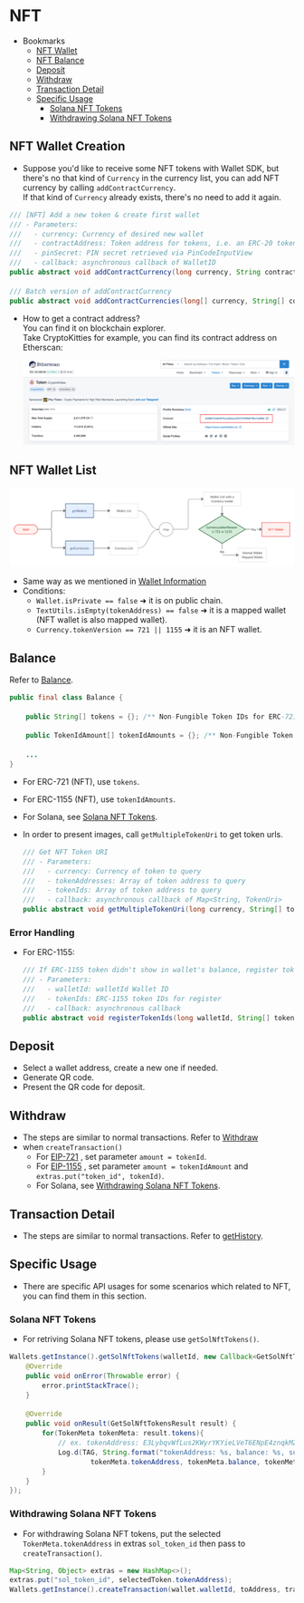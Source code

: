 # NFT

- Bookmarks
  - [NFT Wallet](#nft-wallet-creation)
  - [NFT Balance](#balance)
  - [Deposit](#deposit)
  - [Withdraw](#withdraw)
  - [Transaction Detail](#transaction-detail)
  - [Specific Usage](#specific-usage)
    - [Solana NFT Tokens](#solana-nft-tokens)
    - [Withdrawing Solana NFT Tokens](#withdrawing-solana-nft-tokens)

## NFT Wallet Creation

- Suppose you'd like to receive some NFT tokens with Wallet SDK, but there's no that kind of `Currency` in the currency list, you can add NFT currency by calling `addContractCurrency`.  
If that kind of `Currency` already exists, there's no need to add it again.

```java
/// [NFT] Add a new token & create first wallet
/// - Parameters:
///   - currency: Currency of desired new wallet
///   - contractAddress: Token address for tokens, i.e. an ERC-20 token wallet maps to an Ethereum wallet
///   - pinSecret: PIN secret retrieved via PinCodeInputView
///   - callback: asynchronous callback of WalletID
public abstract void addContractCurrency(long currency, String contractAddress, PinSecret pinSecret, Callback<AddContractCurrenciesResult> callback);

/// Batch version of addContractCurrency
public abstract void addContractCurrencies(long[] currency, String[] contractAddresses, PinSecret pinSecret, Callback<AddContractCurrenciesResult> callback);
```

- How to get a contract address?  
You can find it on blockchain explorer.  
Take CryptoKitties for example, you can find its contract address on Etherscan:

  ![img](images/sdk_guideline/nft_etherscan_1.png)

## NFT Wallet List

![img](images/sdk_guideline/nft_wallets.jpg)

- Same way as we mentioned in [Wallet Information](wallets.md#wallet-information)
- Conditions:
  - `Wallet.isPrivate == false` ➜ it is on public chain.
  - `TextUtils.isEmpty(tokenAddress) == false` ➜ it is a mapped wallet (NFT wallet is also mapped wallet).
  - `Currency.tokenVersion == 721 || 1155` ➜ it is an NFT wallet.

## Balance

Refer to [Balance](wallets.md#getbalances).

```java
public final class Balance {

    public String[] tokens = {}; /** Non-Fungible Token IDs for ERC-721*/

    public TokenIdAmount[] tokenIdAmounts = {}; /** Non-Fungible Token ID and amounts for ERC-1155 */

    ...
}
```

- For ERC-721 (NFT), use `tokens`.
- For ERC-1155 (NFT), use `tokenIdAmounts`.
- For Solana, see [Solana NFT Tokens](#solana-nft-tokens).

- In order to present images, call `getMultipleTokenUri` to get token urls.
  
  ```java
  /// Get NFT Token URI
  /// - Parameters:
  ///   - currency: Currency of token to query
  ///   - tokenAddresses: Array of token address to query
  ///   - tokenIds: Array of token address to query
  ///   - callback: asynchronous callback of Map<String, TokenUri>
  public abstract void getMultipleTokenUri(long currency, String[] tokenAddresses, String[]  tokenIds, Callback<GetMultipleTokenUriResult> callback);
  ```

### Error Handling

- For ERC-1155:

  ```java
  /// If ERC-1155 token didn't show in wallet's balance, register token ID manually make them in track
  /// - Parameters:
  ///   - walletId: walletId Wallet ID
  ///   - tokenIds: ERC-1155 token IDs for register
  ///   - callback: asynchronous callback
  public abstract void registerTokenIds(long walletId, String[] tokenIds, Callback<RegisterTokenIdsResult> callback);
  ```

## Deposit

- Select a wallet address, create a new one if needed.
- Generate QR code.
- Present the QR code for deposit.

## Withdraw

- The steps are similar to normal transactions. Refer to [Withdraw](transaction.md#withdraw)
- when `createTransaction()`
  - For [EIP-721](https://eips.ethereum.org/EIPS/eip-721) , set parameter `amount = tokenId`.
  - For [EIP-1155](https://eips.ethereum.org/EIPS/eip-1155) , set parameter `amount = tokenIdAmount` and `extras.put("token_id", tokenId)`.
  - For Solana, see [Withdrawing Solana NFT Tokens](#withdrawing-solana-nft-tokens).

## Transaction Detail

- The steps are similar to normal transactions. Refer to [getHistory](transaction.md#gethistory).

## Specific Usage
- There are specific API usages for some scenarios which related to NFT, you can find them in this section.

### Solana NFT Tokens
- For retriving Solana NFT tokens, please use `getSolNftTokens()`.
```java
Wallets.getInstance().getSolNftTokens(walletId, new Callback<GetSolNftTokensResult>() {
    @Override
    public void onError(Throwable error) {
        error.printStackTrace();
    }

    @Override
    public void onResult(GetSolNftTokensResult result) {
        for(TokenMeta tokenMeta: result.tokens){
            // ex. tokenAddress: E3LybqvWfLus2KWyrYKYieLVeT6ENpE4znqkMZ9CTrPH, balance: 17, supply: 100, tokenStandard: Unknown
            Log.d(TAG, String.format("tokenAddress: %s, balance: %s, supply: %s, tokenStandard: %s",
                    tokenMeta.tokenAddress, tokenMeta.balance, tokenMeta.supply, tokenMeta.tokenStandard));
        }
    }
});
```
### Withdrawing Solana NFT Tokens
- For withdrawing Solana NFT tokens, put the selected `TokenMeta.tokenAddress` in extras `sol_token_id` then pass to `createTransaction()`.
```java
Map<String, Object> extras = new HashMap<>();
extras.put("sol_token_id", selectedToken.tokenAddress);
Wallets.getInstance().createTransaction(wallet.walletId, toAddress, transactionAmount, fee, desc, pinSecret, extras, callback);
```
